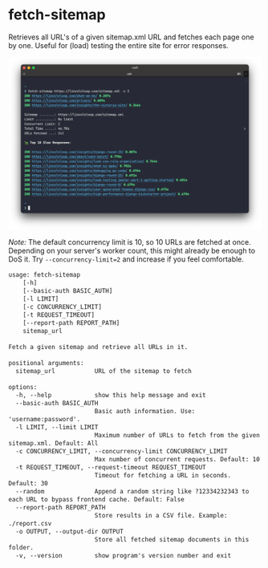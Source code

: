 # fetch-sitemap

Retrieves all URL's of a given sitemap.xml URL and fetches each page one by one. 
Useful for (load) testing the entire site for error responses.

![Sample Output](https://raw.githubusercontent.com/bartTC/fetch-sitemap/main/example.png)

*Note:* The default concurrency limit is 10, so 10 URLs are fetched at once. 
Depending on your server's worker count, this might already be enough to DoS it.
Try `--concurrency-limit=2` and increase if you feel comfortable.

```
usage: fetch-sitemap 
    [-h] 
    [--basic-auth BASIC_AUTH] 
    [-l LIMIT] 
    [-c CONCURRENCY_LIMIT] 
    [-t REQUEST_TIMEOUT] 
    [--report-path REPORT_PATH] 
    sitemap_url

Fetch a given sitemap and retrieve all URLs in it.

positional arguments:
  sitemap_url           URL of the sitemap to fetch

options:
  -h, --help            show this help message and exit
  --basic-auth BASIC_AUTH
                        Basic auth information. Use: 'username:password'.
  -l LIMIT, --limit LIMIT
                        Maximum number of URLs to fetch from the given sitemap.xml. Default: All
  -c CONCURRENCY_LIMIT, --concurrency-limit CONCURRENCY_LIMIT
                        Max number of concurrent requests. Default: 10
  -t REQUEST_TIMEOUT, --request-timeout REQUEST_TIMEOUT
                        Timeout for fetching a URL in seconds. Default: 30
  --random              Append a random string like ?12334232343 to each URL to bypass frontend cache. Default: False
  --report-path REPORT_PATH
                        Store results in a CSV file. Example: ./report.csv
  -o OUTPUT, --output-dir OUTPUT
                        Store all fetched sitemap documents in this folder.
  -v, --version         show program's version number and exit
```